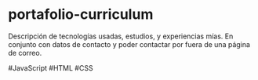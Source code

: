 # portafolio-curriculum
Descripción de tecnologías usadas, estudios, y experiencias mías. En conjunto con datos de contacto y poder contactar por fuera de una página de correo.


#JavaScript #HTML #CSS
